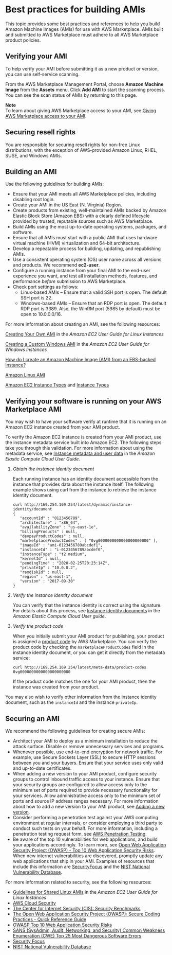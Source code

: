 # Best practices for building AMIs<a name="best-practices-for-building-your-amis"></a>

This topic provides some best practices and references to help you build Amazon Machine Images \(AMIs\) for use with AWS Marketplace\. AMIs built and submitted to AWS Marketplace must adhere to all AWS Marketplace product policies\.

## Verifying your AMI<a name="self-service-scanning"></a>

To help verify your AMI before submitting it as a new product or version, you can use self\-service scanning\.

From the AWS Marketplace Management Portal, choose **Amazon Machine Image** from the **Assets** menu\. Click **Add AMI** to start the scanning process\. You can see the scan status of AMIs by returning to this page\.

**Note**  
To learn about giving AWS Marketplace access to your AMI, see [Giving AWS Marketplace access to your AMI](ami-single-ami-products.md#single-ami-marketplace-ami-access)\.

## Securing resell rights<a name="rights"></a>

You are responsible for securing resell rights for non\-free Linux distributions, with the exception of AWS\-provided Amazon Linux, RHEL, SUSE, and Windows AMIs\.

## Building an AMI<a name="building-an-ami"></a>

Use the following guidelines for building AMIs:
+ Ensure that your AMI meets all AWS Marketplace policies, including disabling root login\. 
+ Create your AMI in the US East \(N\. Virginia\) Region\. 
+ Create products from existing, well\-maintained AMIs backed by Amazon Elastic Block Store \(Amazon EBS\) with a clearly defined lifecycle provided by trusted, reputable sources such as AWS Marketplace\. 
+ Build AMIs using the most up\-to\-date operating systems, packages, and software\. 
+ Ensure that all AMIs must start with a public AMI that uses hardware virtual machine \(HVM\) virtualization and 64\-bit architecture\. 
+ Develop a repeatable process for building, updating, and republishing AMIs\. 
+ Use a consistent operating system \(OS\) user name across all versions and products\. We recommend **ec2\-user**\.
+ Configure a running instance from your final AMI to the end\-user experience you want, and test all installation methods, features, and performance *before* submission to AWS Marketplace\. 
+ Check port settings as follows:
  + Linux\-based AMIs – Ensure that a valid SSH port is open\. The default SSH port is 22\.
  + Windows\-based AMIs – Ensure that an RDP port is open\. The default RDP port is 3389\. Also, the WinRM port \(5985 by default\) must be open to 10\.0\.0\.0/16\. 

For more information about creating an AMI, see the following resources:

 [Creating Your Own AMI](https://docs.aws.amazon.com/AWSEC2/latest/UserGuide/AMIs.html#creating-an-ami) in the *Amazon EC2 User Guide for Linux Instances*

 [Creating a Custom Windows AMI](https://docs.aws.amazon.com/AWSEC2/latest/WindowsGuide/Creating_EBSbacked_WinAMI.html) in the *Amazon EC2 User Guide for Windows Instances* 

 [How do I create an Amazon Machine Image \(AMI\) from an EBS\-backed instance?](https://aws.amazon.com/premiumsupport/knowledge-center/create-ami-ebs-backed/) 

 [Amazon Linux AMI](https://aws.amazon.com/amazon-linux-ami/) 

 [Amazon EC2 Instance Types](http://aws.amazon.com/ec2/instance-types/) and [Instance Types](http://docs.amazonwebservices.com/AWSEC2/latest/UserGuide/instance-types.html?r=2153) 

## Verifying your software is running on your AWS Marketplace AMI<a name="verifying-ami-runtime"></a>

You may wish to have your software verify at runtime that it is running on an Amazon EC2 instance created from your AMI product\.

To verify the Amazon EC2 instance is created from your AMI product, use the instance metadata service built into Amazon EC2\. The following steps take you through this validation\. For more information about using the metadata service, see [Instance metadata and user data](https://docs.aws.amazon.com/AWSEC2/latest/UserGuide/ec2-instance-metadata.html) in the *Amazon Elastic Compute Cloud User Guide*\.

1. *Obtain the instance identity document*

   Each running instance has an identity document accessible from the instance that provides data about the instance itself\. The following example shows using curl from the instance to retrieve the instance identity document\.

   ```
   curl http://169.254.169.254/latest/dynamic/instance-identity/document
   {
      "accountId" : "0123456789",
      "architecture" : "x86_64",
      "availabilityZone" : "us-east-1e",
      "billingProducts" : null,
      "devpayProductCodes" : null,
      "marketplaceProductCodes" : [ "0vg0000000000000000000000" ],
      "imageId" : "ami-0123456789abcdef1",
      "instanceId" : "i-0123456789abcdef0",
      "instanceType" : "t2.medium",
      "kernelId" : null,
      "pendingTime" : "2020-02-25T20:23:14Z",
      "privateIp" : "10.0.0.2",
      "ramdiskId" : null,
      "region" : "us-east-1",
      "version" : "2017-09-30"
   }
   ```

1. *Verify the instance identity document*

   You can verify that the instance identity is correct using the signature\. For details about this process, see [ Instance identity documents](https://docs.aws.amazon.com/AWSEC2/latest/UserGuide/instance-identity-documents.html) in the *Amazon Elastic Compute Cloud User guide*\.

1. *Verify the product code*

   When you initially submit your AMI product for publishing, your product is assigned a [product code](https://docs.aws.amazon.com/marketplace/latest/userguide/ami-getting-started.html#ami-product-codes) by AWS Marketplace\. You can verify the product code by checking the `marketplaceProductCodes` field in the instance identity document, or you can get it directly from the metadata service:

   ```
   curl http://169.254.169.254/latest/meta-data/product-codes
   0vg0000000000000000000000
   ```

   If the product code matches the one for your AMI product, then the instance was created from your product\.

You may also wish to verify other information from the instance identity document, such as the `instanceId` and the instance `privateIp`\.

## Securing an AMI<a name="securing-an-ami"></a>

We recommend the following guidelines for creating secure AMIs:
+ Architect your AMI to deploy as a minimum installation to reduce the attack surface\. Disable or remove unnecessary services and programs\. 
+ Whenever possible, use end\-to\-end encryption for network traffic\. For example, use Secure Sockets Layer \(SSL\) to secure HTTP sessions between you and your buyers\. Ensure that your service uses only valid and up\-to\-date certificates\. 
+ When adding a new version to your AMI product, configure security groups to control inbound traffic access to your instance\. Ensure that your security groups are configured to allow access only to the minimum set of ports required to provide necessary functionality for your services\. Allow administrative access only to the minimum set of ports and source IP address ranges necessary\. For more information about how to add a new version to your AMI product, see [Adding a new version](ami-single-ami-products.md#single-ami-adding-version)\.
+ Consider performing a penetration test against your AWS computing environment at regular intervals, or consider employing a third party to conduct such tests on your behalf\. For more information, including a penetration testing request form, see [AWS Penetration Testing](http://aws.amazon.com/security/penetration-testing/)\. 
+ Be aware of the top 10 vulnerabilities for web applications, and build your applications accordingly\. To learn more, see [Open Web Application Security Project \(OWASP\) \- Top 10 Web Application Security Risks](https://owasp.org/www-project-top-ten/)\. When new internet vulnerabilities are discovered, promptly update any web applications that ship in your AMI\. Examples of resources that include this information are [SecurityFocus](http://www.securityfocus.com/vulnerabilities) and the [NIST National Vulnerability Database](http://nvd.nist.gov/)\.

For more information related to security, see the following resources:
+ [Guidelines for Shared Linux AMIs](https://docs.aws.amazon.com/AWSEC2/latest/UserGuide/building-shared-amis.html) in the *Amazon EC2 User Guide for Linux Instances*
+  [AWS Cloud Security](http://aws.amazon.com/security/) 
+  [The Center for Internet Security \(CIS\): Security Benchmarks](http://benchmarks.cisecurity.org/downloads/benchmarks/) 
+  [The Open Web Application Security Project \(OWASP\): Secure Coding Practices \- Quick Reference Guide](https://www.owasp.org/www-project-secure-coding-practices-quick-reference-guide/migrated_content) 
+  [OWASP Top 10 Web Application Security Risks](https://owasp.org/www-project-top-ten/) 
+  [SANS \(SysAdmin, Audit, Networking, and Security\) Common Weakness Enumeration \(CWE\) Top 25 Most Dangerous Software Errors](http://www.sans.org/top25-software-errors/) 
+  [Security Focus](http://www.securityfocus.com/vulnerabilities) 
+  [NIST National Vulnerability Database](http://nvd.nist.gov/) 